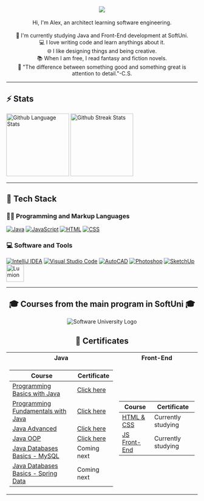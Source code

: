 <h2 align="center">
  <a href="https://github.com/aChaushev">
    <img src="https://readme-typing-svg.demolab.com?font=PT+Sans&size=30&pause=1000&color=006AFF&center=true&width=435&lines=Hello%2C+World!">
  </a>
</h2>

<p align="center">Hi, I'm Alex, an architect learning software engineering. 
    <br>
    <br>
    🔬 I'm currently studying Java and Front-End development at SoftUni.
    <br>
    💻 I love writing code and learn anythings about it.
    <br>
    🌐 I like designing things and being creative.
    <br>
    📚 When I am free, I read fantasy and fiction novels.
    <br>
    📐 "The difference between something good and something great is attention to detail."-C.S.
<p>
    
<hr>

<h2 align="left">⚡ Stats</h2>

<p align="left">
    <img height="165em align="center" src="https://github-readme-stats.vercel.app/api/top-langs/?username=aChaushev&layout=compact&theme=transparent&hide_border=true" alt="Github Language Stats" />
    <img height="165em align="center" src="https://streak-stats.demolab.com?user=aChaushev&theme=transparent&hide_border=true" alt="Github Streak Stats" /> 
</p>

<hr>

<h2 align="left">💫 Tech Stack</h2>
 <h3>👨‍💻 Programming and Markup Languages</h3>
<p align="left">
  <a href="https://www.java.com/en/"><img src="https://skillicons.dev/icons?i=java" alt="Java" /></a>
  <a href="https://developer.mozilla.org/en-US/docs/Web/JavaScript"><img src="https://skillicons.dev/icons?i=js" alt="JavaScript" /></a>
  <a href="https://developer.mozilla.org/en-US/docs/Web/HTML"><img src="https://skillicons.dev/icons?i=html" alt="HTML" /></a>
  <a href="https://developer.mozilla.org/en-US/docs/Web/CSS"><img src="https://skillicons.dev/icons?i=css"  alt="CSS" /></a>
</p>
   <h3>💻 Software and Tools</h3>
<p align="left">
  <a href="https://www.jetbrains.com/idea/"><img src="https://skillicons.dev/icons?i=idea" alt="IntelliJ IDEA" /></a> 
  <a href="https://code.visualstudio.com/"><img src="https://skillicons.dev/icons?i=vscode"  alt="Visual Studio Code" /></a> 
  <a href="https://www.autodesk.com/products/autocad/overview?term=1-YEAR&tab=subscription"><img src="https://skillicons.dev/icons?i=autocad" alt="AutoCAD" /></a> 
  <a href="https://www.adobe.com/products/photoshop.html"><img src="https://skillicons.dev/icons?i=ps" alt="Photoshop" /></a> 
  <a href="https://www.sketchup.com/"><img src="https://skillicons.dev/icons?i=sketchup" alt="SketchUp" /></a> 
  <a href="https://lumion.com/"><img width="46" src="https://designshop.hu/_assets/img/upload/big_262.jpg" alt="Lumion" /></a>
<!--   <a href="https://www.canva.com/"><img width="48" src="https://github.com/marwin1991/profile-technology-icons/assets/136815194/02494c7c-de6a-43a6-9293-6369696842ed" alt="Canva" /></a> -->
   
  
</p>

<hr>

<h2 align="center">🎓 Courses from the main program in SoftUni 🎓</h2>

<p align="center">
<img src="https://codeweek-s3.s3.amazonaws.com/event_picture/SoftUni-Logo-Flat.png" alt="Software University Logo"/>
<p>
  
<h2 align="center">📑 Certificates</h2>

<table align="center">
<tr>
  <th> Java </th>
  <th> Front-End </th>
</tr>

<tr>
<td>

| **Course**                                                            | **Certificate**                                            |
| --------------------------------------------------------------------- | ---------------------------------------------------------- |
| <a href="https://softuni.bg/trainings/3868/programming-basics-with-java-september-2022"> Programming Basics with Java </a>               | <a href="https://softuni.bg/certificates/details/143281/ebe89bd5"> Click here</a> |
| <a href="https://softuni.bg/trainings/3951/programming-fundamentals-with-java-january-2023"> Programming Fundamentals with Java </a>     | <a href="https://softuni.bg/certificates/details/167604/bd1dd247"> Click here</a> |
| <a href="https://softuni.bg/trainings/4100/java-advanced-may-2023"> Java Advanced </a>                                                   | <a href="https://softuni.bg/certificates/details/174504/61d24f2f"> Click here</a> |
| <a href="https://softuni.bg/trainings/4101/java-oop-june-2023"> Java OOP </a>                                                            | <a href="https://softuni.bg/certificates/details/181396/c9f1c5a2"> Click here</a> |
| <a href="#"> Java Databases Basics - MySQL </a>                                                                                          |  Coming next  | 
| <a href="#"> Java Databases Basics - Spring Data </a>                                                                                    |  Coming next  | 

</td>
<td>

| **Course**                                                                                  | **Certificate**                                                            |
| ------------------------------------------------------------------------------------------- |--------------------------------------------------------------------------- |
| <a href="https://softuni.bg/trainings/4239/html-and-css-september-2023"> HTML & CSS </a>    |  Currently studying  |
| <a href="https://softuni.bg/trainings/4240/js-front-end-october-2023"> JS Front-End </a>    |  Currently studying  |

</td>
<tr>
<table>


